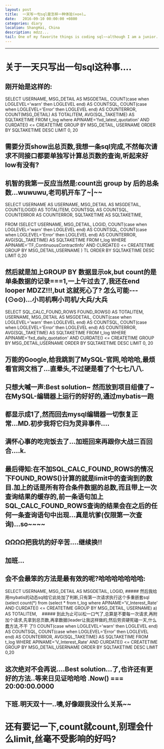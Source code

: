 ```yaml
---
layout: post
title:  一天写一句sql是怎样一种体验(⊙o⊙)…
date:   2016-09-10 00:00:00 +0800
categories: diary
location: ShangHai, China
description: mdzz...
tail: One of my favorite things is coding sql~~although I am a junior.
---
```

---


# 关于一天只写出一句sql这种事.... 
## 刚开始是这样的:
SELECT
USERNAME,
MSG_DETAIL AS MSGDETAIL,
COUNT(case when LOGLEVEL='warn' then LOGLEVEL end) AS COUNTSQL,
COUNT(case when LOGLEVEL='Error' then LOGLEVEL end) AS COUNTERROR,
COUNT(MSG_DETAIL) AS TOTALITEM,
AVG(SQL_TAKETIME) AS SQLTAKETIME
FROM t_log
where APINAME='fxd_latest_quotation' AND CURDATE() <= CREATETIME
GROUP BY MSG_DETAIL, USERNAME
ORDER BY SQLTAKETIME DESC LIMIT 0, 20

## 需要分页show出总页数,我想一条sql完成,不然每次请求不同接口都要单独写计算总页数的查询,听起来好low有没有? 
## 机智的我第一反应当然是:count出 group by 后的总条数...wuwuwu,老司机开车了~|~~ 

SELECT
USERNAME AS USERNAME,
MSG_DETAIL AS MSGDETAIL,
COUNT(LOGID) AS TOTALITEM,
COUNTSQL AS COUNTSQL,
COUNTERROR AS COUNTERROR,
SQLTAKETIME AS SQLTAKETIME,

FROM
    (SELECT USERNAME,
    MSG_DETAIL,
    LOGID,
    COUNT(case when LOGLEVEL='warn' then LOGLEVEL end) AS COUNTSQL,
    COUNT(case when LOGLEVEL='Error' then LOGLEVEL end) AS COUNTERROR,
    AVG(SQL_TAKETIME) AS SQLTAKETIME
    FROM t_log
    WHERE APINAME='TF_ContinuousContractInfo' AND CURDATE() <= CREATETIME
    GROUP BY MSG_DETAIL,USERNAME
    ) TL
ORDER BY SQLTAKETIME DESC LIMIT 0,20

## 然后就是加上GROUP BY 数据显示ok,but count的是单条数据的记录===1,一上午过去了,我还在end looper MDZZ!!!,but 这就死心了? 怎么可能---(⊙o⊙)…小司机啊小司机/大兵/大兵 
SELECT
SQL_CALC_FOUND_ROWS
FOUND_ROWS() AS TOTALITEM,
USERNAME,
MSG_DETAIL AS MSGDETAIL,
COUNT(case when LOGLEVEL='warn' then LOGLEVEL end) AS COUNTSQL,
COUNT(case when LOGLEVEL='Error' then LOGLEVEL end) AS COUNTERROR,
AVG(SQL_TAKETIME) AS SQLTAKETIME FROM t_log
WHERE APINAME='fxd_daily_quotation' AND CURDATE() <= CREATETIME
GROUP BY MSG_DETAIL,USERNAME
ORDER BY SQLTAKETIME DESC
LIMIT 0, 20

## 万能的Google,给我跳到了MySQL-官网,哈哈哈,最烦看官网文档了...直晕头,不过硬是看了个七七八八.
##
## 只想大喊一声:Best solution~ 然而放到项目组傻了~在MySQL-编辑器上运行的好好的,通过mybatis一跑 
## 都显示成1了,然而回去mysql编辑器一切恢复正常...MD.初步我将它归为灵异事件.... 
## 满怀心事的吃完饭去了...加班回来再跟你大战三百回合....k. 
## 最后得知:在不加SQL_CALC_FOUND_ROWS的情况下FOUND_ROWS()计算的就是limit中的查询到的数目.加上的话是所有符合条件数据的总数,而且带上一次查询结果的缓存的,前一条语句加上SQL_CALC_FOUND_ROWS查询的结果会在之后的任何一条查询语句中出现...真是坑爹(仅限第一次查询)...so~~~~ 
## ΩΩΩΩ把我坑的好辛苦....继续换!! 


## 加班... 
## 会不会最笨的方法是最有效的呢?哈哈哈哈哈哈哈: 
SELECT
    USERNAME,
    MSG_DETAIL AS MSGDETAIL,
    LOGID,
    ##### 然后我给用mybatis的动态sql给它此处加了判断,只有第一次请求执行这个多重嵌套sql 
    (select count(*) from
        (select * from t_log
            where APINAME='V_Interest_Rate' AND CURDATE() <= CREATETIME
            GROUP BY MSG_DETAIL, USERNAME)
    a) AS TOTALITEM,
    ##### 到此为止可以松一口气了,总算是不要每一次请求,再附加个请求,先拿到总页数,再拿数据(leader让我这样做的,然后劳资硬死磕一天,什么蠢方法,不干 了!)
    COUNT(case when LOGLEVEL='warn' then LOGLEVEL end) AS COUNTSQL,
    COUNT(case when LOGLEVEL='Error' then LOGLEVEL end) AS COUNTERROR,
    AVG(SQL_TAKETIME) AS SQLTAKETIME
FROM t_log
WHERE APINAME='V_Interest_Rate' AND CURDATE() <= CREATETIME
GROUP BY MSG_DETAIL,USERNAME
ORDER BY SQLTAKETIME DESC LIMIT 0,20

## 这次绝对不会再说....Best solution...了,也许还有更好的方法..等来日见证哈哈哈 .Now() === 20:00:00.0000 
## 下班.明天双十一..噢,好像跟我没什么关系~~ 

# 还有要记一下,count就count,别理会什么limit,丝毫不受影响的好吗? 
